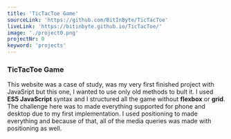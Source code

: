 ```yaml
---
title: 'TicTacToe Game'
sourceLink: 'https://github.com/BitInByte/TicTacToe'
liveLink: 'https://bitinbyte.github.io/TicTacToe/'
image: './project0.png'
projectNr: 0
keyword: 'projects'
---
```


### TicTacToe Game

This website was a case of study, was my very first finished project with JavaSript but this one, I wanted to use only old methods to bult it. I used **ES5 JavaScript** syntax and I structured all the game without **flexbox** or **grid**. The challenge here was to made everything supported for phone and desktop due to my first implementation. I used positioning to made everything and because of that, all of the media queries was made with positioning as well.
